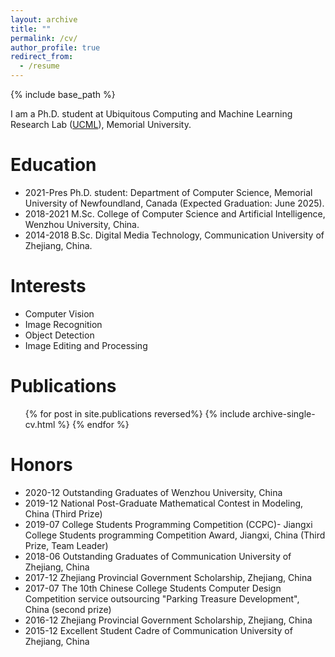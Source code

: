 ```yaml
---
layout: archive
title: ""
permalink: /cv/
author_profile: true
redirect_from:
  - /resume
---
```


{% include base_path %}

I am a Ph.D. student at Ubiquitous Computing and Machine Learning Research Lab ([UCML](https://sites.google.com/view/ucmi/home)), Memorial University.

Education
======

* 2021-Pres Ph.D. student: Department of Computer Science, Memorial University of Newfoundland, Canada (Expected Graduation: June 2025).
* 2018-2021 M.Sc. College of Computer Science and Artificial Intelligence, Wenzhou University, China.
* 2014-2018 B.Sc. Digital Media Technology, Communication University of Zhejiang, China.

<!-- Work experience
======
* Summer 2015: Research Assistant
  * Github University
  * Duties included: Tagging issues
  * Supervisor: Professor Git

* Fall 2015: Research Assistant
  * Github University
  * Duties included: Merging pull requests
  * Supervisor: Professor Hub -->
  
Interests
======
* Computer Vision
* Image Recognition
* Object Detection
* Image Editing and Processing

Publications
======
  <ul>{% for post in site.publications reversed%}
    {% include archive-single-cv.html %}
  {% endfor %}</ul>
  
  
Honors
======
* 2020-12 Outstanding Graduates of Wenzhou University, China
* 2019-12 National Post-Graduate Mathematical Contest in Modeling, China (Third Prize)
* 2019-07 College Students Programming Competition (CCPC)- Jiangxi College Students programming Competition Award, Jiangxi, China (Third Prize, Team Leader)
* 2018-06 Outstanding Graduates of Communication University of Zhejiang, China
* 2017-12 Zhejiang Provincial Government Scholarship, Zhejiang, China
* 2017-07 The 10th Chinese College Students Computer Design Competition service outsourcing "Parking Treasure Development", China (second prize)
* 2016-12 Zhejiang Provincial Government Scholarship, Zhejiang, China
* 2015-12 Excellent Student Cadre of Communication University of Zhejiang, China

<!-- Talks
======
  <ul>{% for post in site.talks %}
    {% include archive-single-talk-cv.html %}
  {% endfor %}</ul>
  
Teaching
======
  <ul>{% for post in site.teaching %}
    {% include archive-single-cv.html %}
  {% endfor %}</ul>
  
Service and leadership
======
* Currently signed in to 43 different slack teams -->
